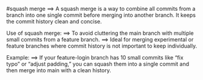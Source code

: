 #squash merge
==> A squash merge is a way to combine all commits from a branch into one single commit before merging into another branch.
It keeps the commit history clean and concise.

Use of squash merge:
==> To avoid cluttering the main branch with multiple small commits from a feature branch.
==> Ideal for merging experimental or feature branches where commit history is not important to keep individually.

Example:
==> If your feature-login branch has 10 small commits like “fix typo” or “adjust padding,” you can squash them into a single commit and then merge into main with a clean history.